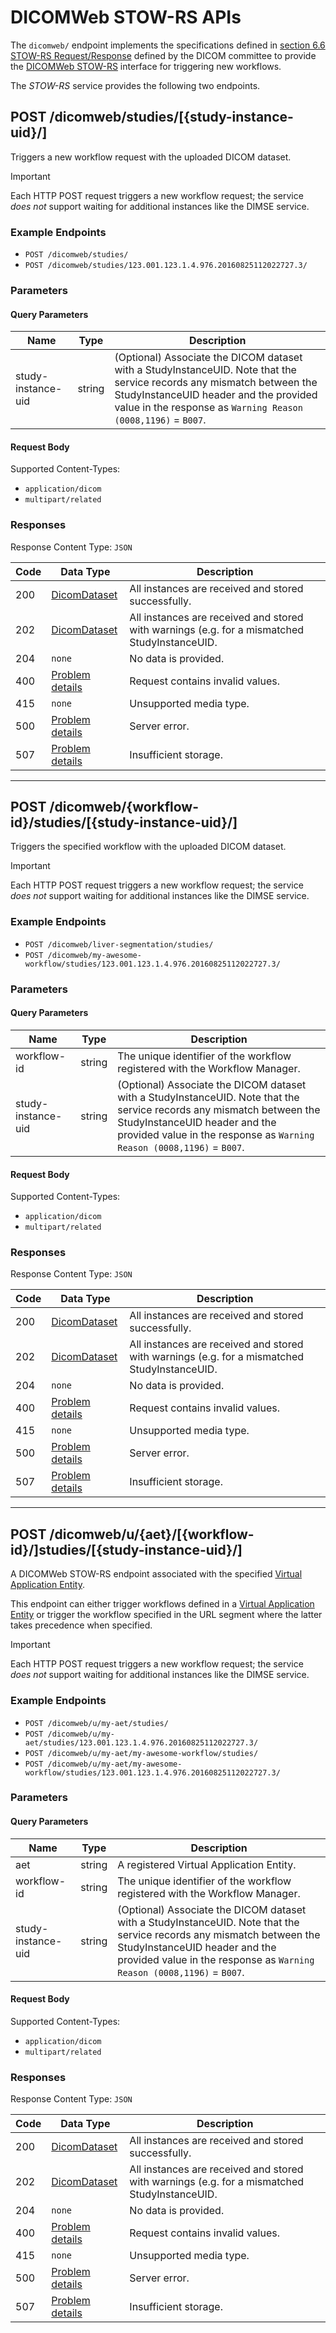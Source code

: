 <!--
  ~ Copyright 2022 MONAI Consortium
  ~
  ~ Licensed under the Apache License, Version 2.0 (the "License");
  ~ you may not use this file except in compliance with the License.
  ~ You may obtain a copy of the License at
  ~
  ~ http://www.apache.org/licenses/LICENSE-2.0
  ~
  ~ Unless required by applicable law or agreed to in writing, software
  ~ distributed under the License is distributed on an "AS IS" BASIS,
  ~ WITHOUT WARRANTIES OR CONDITIONS OF ANY KIND, either express or implied.
  ~ See the License for the specific language governing permissions and
  ~ limitations under the License.
-->

# DICOMWeb STOW-RS APIs

The `dicomweb/` endpoint implements the specifications defined in [section 6.6 STOW-RS Request/Response](https://dicom.nema.org/dicom/2013/output/chtml/part18/sect_6.6.html#sect_6.6.1.3.2.1.1)
defined by the DICOM committee to provide the [DICOMWeb STOW-RS](https://www.dicomstandard.org/using/dicomweb/store-stow-rs)
interface for triggering new workflows.

The *STOW-RS* service provides the following two endpoints.

## POST /dicomweb/studies/[{study-instance-uid}/]

Triggers a new workflow request with the uploaded DICOM dataset.

> [!IMPORTANT]
> Each HTTP POST request triggers a new workflow request; the service *does not* support waiting
  for additional instances like the DIMSE service.

### Example Endpoints

- `POST /dicomweb/studies/`
- `POST /dicomweb/studies/123.001.123.1.4.976.20160825112022727.3/`

### Parameters

#### Query Parameters

| Name               | Type   | Description                                                                                                                                                                                                                     |
| ------------------ | ------ | ------------------------------------------------------------------------------------------------------------------------------------------------------------------------------------------------------------------------------- |
| study-instance-uid | string | (Optional) Associate the DICOM dataset with a StudyInstanceUID. Note that the service records any mismatch between the StudyInstanceUID header and the provided value in the response as `Warning Reason (0008,1196)` = `B007`. |

#### Request Body

Supported Content-Types:

- `application/dicom`
- `multipart/related`

### Responses

Response Content Type: `JSON`

| Code | Data Type                                                                                           | Description                                                                                  |
| ---- | --------------------------------------------------------------------------------------------------- | -------------------------------------------------------------------------------------------- |
| 200  | [DicomDataset](https://github.com/fo-dicom/fo-dicom/blob/development/FO-DICOM.Core/DicomDataset.cs) | All instances are received and stored successfully.                                          |
| 202  | [DicomDataset](https://github.com/fo-dicom/fo-dicom/blob/development/FO-DICOM.Core/DicomDataset.cs) | All instances are received and stored with warnings (e.g. for a mismatched StudyInstanceUID. |
| 204  | `none`                                                                                              | No data is provided.                                                                         |
| 400  | [Problem details](https://datatracker.ietf.org/doc/html/rfc7807)                                    | Request contains invalid values.                                                             |
| 415  | `none`                                                                                              | Unsupported media type.                                                                      |
| 500  | [Problem details](https://datatracker.ietf.org/doc/html/rfc7807)                                    | Server error.                                                                                |
| 507  | [Problem details](https://datatracker.ietf.org/doc/html/rfc7807)                                    | Insufficient storage.                                                                        |

---

## POST /dicomweb/{workflow-id}/studies/[{study-instance-uid}/]

Triggers the specified workflow with the uploaded DICOM dataset.

> [!IMPORTANT]
> Each HTTP POST request triggers a new workflow request; the service *does not* support waiting for additional instances like the DIMSE service.

### Example Endpoints

- `POST /dicomweb/liver-segmentation/studies/`
- `POST /dicomweb/my-awesome-workflow/studies/123.001.123.1.4.976.20160825112022727.3/`

### Parameters

#### Query Parameters

| Name               | Type   | Description                                                                                                                                                                                                                     |
| ------------------ | ------ | ------------------------------------------------------------------------------------------------------------------------------------------------------------------------------------------------------------------------------- |
| workflow-id        | string | The unique identifier of the workflow registered with the Workflow Manager.                                                                                                                                                     |
| study-instance-uid | string | (Optional) Associate the DICOM dataset with a StudyInstanceUID. Note that the service records any mismatch between the StudyInstanceUID header and the provided value in the response as `Warning Reason (0008,1196)` = `B007`. |

#### Request Body

Supported Content-Types:

- `application/dicom`
- `multipart/related`

### Responses

Response Content Type: `JSON`

| Code | Data Type                                                                                           | Description                                                                                  |
| ---- | --------------------------------------------------------------------------------------------------- | -------------------------------------------------------------------------------------------- |
| 200  | [DicomDataset](https://github.com/fo-dicom/fo-dicom/blob/development/FO-DICOM.Core/DicomDataset.cs) | All instances are received and stored successfully.                                          |
| 202  | [DicomDataset](https://github.com/fo-dicom/fo-dicom/blob/development/FO-DICOM.Core/DicomDataset.cs) | All instances are received and stored with warnings (e.g. for a mismatched StudyInstanceUID. |
| 204  | `none`                                                                                              | No data is provided.                                                                         |
| 400  | [Problem details](https://datatracker.ietf.org/doc/html/rfc7807)                                    | Request contains invalid values.                                                             |
| 415  | `none`                                                                                              | Unsupported media type.                                                                      |
| 500  | [Problem details](https://datatracker.ietf.org/doc/html/rfc7807)                                    | Server error.                                                                                |
| 507  | [Problem details](https://datatracker.ietf.org/doc/html/rfc7807)                                    | Insufficient storage.                                                                        |

---

## POST /dicomweb/u/{aet}/[{workflow-id}/]studies/[{study-instance-uid}/]

A DICOMWeb STOW-RS endpoint associated with the specified [Virtual Application Entity](xref:Monai.Deploy.InformaticsGateway.Api.VirtualApplicationEntity).

This endpoint can either trigger workflows defined in a [Virtual Application Entity](xref:Monai.Deploy.InformaticsGateway.Api.VirtualApplicationEntity) or trigger the workflow specified in the URL segment where the latter
takes precedence when specified.

> [!IMPORTANT]
> Each HTTP POST request triggers a new workflow request; the service *does not* support waiting for additional instances like the DIMSE service.

### Example Endpoints

- `POST /dicomweb/u/my-aet/studies/`
- `POST /dicomweb/u/my-aet/studies/123.001.123.1.4.976.20160825112022727.3/`
- `POST /dicomweb/u/my-aet/my-awesome-workflow/studies/`
- `POST /dicomweb/u/my-aet/my-awesome-workflow/studies/123.001.123.1.4.976.20160825112022727.3/`

### Parameters

#### Query Parameters

| Name               | Type   | Description                                                                                                                                                                                                                     |
| ------------------ | ------ | ------------------------------------------------------------------------------------------------------------------------------------------------------------------------------------------------------------------------------- |
| aet                | string | A registered Virtual Application Entity.                                                                                                                                                                                        |
| workflow-id        | string | The unique identifier of the workflow registered with the Workflow Manager.                                                                                                                                                     |
| study-instance-uid | string | (Optional) Associate the DICOM dataset with a StudyInstanceUID. Note that the service records any mismatch between the StudyInstanceUID header and the provided value in the response as `Warning Reason (0008,1196)` = `B007`. |

#### Request Body

Supported Content-Types:

- `application/dicom`
- `multipart/related`

### Responses

Response Content Type: `JSON`

| Code | Data Type                                                                                           | Description                                                                                  |
| ---- | --------------------------------------------------------------------------------------------------- | -------------------------------------------------------------------------------------------- |
| 200  | [DicomDataset](https://github.com/fo-dicom/fo-dicom/blob/development/FO-DICOM.Core/DicomDataset.cs) | All instances are received and stored successfully.                                          |
| 202  | [DicomDataset](https://github.com/fo-dicom/fo-dicom/blob/development/FO-DICOM.Core/DicomDataset.cs) | All instances are received and stored with warnings (e.g. for a mismatched StudyInstanceUID. |
| 204  | `none`                                                                                              | No data is provided.                                                                         |
| 400  | [Problem details](https://datatracker.ietf.org/doc/html/rfc7807)                                    | Request contains invalid values.                                                             |
| 415  | `none`                                                                                              | Unsupported media type.                                                                      |
| 500  | [Problem details](https://datatracker.ietf.org/doc/html/rfc7807)                                    | Server error.                                                                                |
| 507  | [Problem details](https://datatracker.ietf.org/doc/html/rfc7807)                                    | Insufficient storage.                                                                        |
